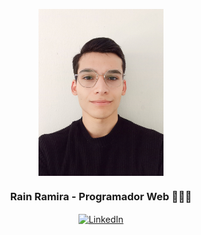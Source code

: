  
<p align="center" width="300">
  <img align="center" width="200" src="https://github.com/RainRamira/RainRamira/blob/main/1694093388589.jpg?raw=true" />
  <h3 align="center">Rain Ramira - Programador Web 👨🏻‍💻</h3>
</p>

<p align="center">
  <a href="https://www.linkedin.com/in/rramira/" target="_blank">
    <img align="center" src="https://content.linkedin.com/content/dam/me/business/en-us/amp/brand-site/v2/bg/LI-Bug.svg.original.svg" alt="LinkedIn" height="28px" width="56px" />
  </a>
</p>
